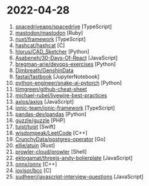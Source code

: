 # 2022-04-28

1. [spacedriveapp/spacedrive](https://github.com/spacedriveapp/spacedrive "Spacedrive is an open source cross-platform file explorer, powered by a virtual distributed filesystem written in Rust.") [TypeScript]
2. [mastodon/mastodon](https://github.com/mastodon/mastodon "Your self-hosted, globally interconnected microblogging community") [Ruby]
3. [nuxt/framework](https://github.com/nuxt/framework "The Hybrid Vue(3) Framework.") [TypeScript]
4. [hashcat/hashcat](https://github.com/hashcat/hashcat "World's fastest and most advanced password recovery utility") [C]
5. [hlorus/CAD_Sketcher](https://github.com/hlorus/CAD_Sketcher "Constraint-based geometry sketcher for blender") [Python]
6. [Asabeneh/30-Days-Of-React](https://github.com/Asabeneh/30-Days-Of-React "30 Days of React challenge is a step by step guide to learn React in 30 days. It requires HTML, CSS, and JavaScript knowledge. You should be comfortable with JavaScript before you start to React. If you are not comfortable with JavaScript check out 30DaysOfJavaScript. This is a continuation of 30 Days Of JS. This challenge may take more than 100…") [JavaScript]
7. [bregman-arie/devops-exercises](https://github.com/bregman-arie/devops-exercises "Linux, Jenkins, AWS, SRE, Prometheus, Docker, Python, Ansible, Git, Kubernetes, Terraform, OpenStack, SQL, NoSQL, Azure, GCP, DNS, Elastic, Network, Virtualization. DevOps Interview Questions") [Python]
8. [Dimbreath/GenshinData](https://github.com/Dimbreath/GenshinData "Repository containing the game data for the game Genshin Impact.") 
9. [fastai/fastbook](https://github.com/fastai/fastbook "The fastai book, published as Jupyter Notebooks") [JupyterNotebook]
10. [python-engineer/snake-ai-pytorch](https://github.com/python-engineer/snake-ai-pytorch "") [Python]
11. [tiimgreen/github-cheat-sheet](https://github.com/tiimgreen/github-cheat-sheet "A list of cool features of Git and GitHub.") 
12. [michael-rubel/livewire-best-practices](https://github.com/michael-rubel/livewire-best-practices "Laravel Livewire Best Practices") 
13. [axios/axios](https://github.com/axios/axios "Promise based HTTP client for the browser and node.js") [JavaScript]
14. [ionic-team/ionic-framework](https://github.com/ionic-team/ionic-framework "A powerful cross-platform UI toolkit for building native-quality iOS, Android, and Progressive Web Apps with HTML, CSS, and JavaScript.") [TypeScript]
15. [pandas-dev/pandas](https://github.com/pandas-dev/pandas "Flexible and powerful data analysis / manipulation library for Python, providing labeled data structures similar to R data.frame objects, statistical functions, and much more") [Python]
16. [guzzle/guzzle](https://github.com/guzzle/guzzle "Guzzle, an extensible PHP HTTP client") [PHP]
17. [tuist/tuist](https://github.com/tuist/tuist "🚀 Create, maintain, and interact with Xcode projects at scale") [Swift]
18. [wisdompeak/LeetCode](https://github.com/wisdompeak/LeetCode "This repository contains the solutions and explanations to the algorithm problems on LeetCode. Only medium or above are included. All are written in C++/Python and implemented by myself. The problems attempted multiple times are labelled with hyperlinks.") [C++]
19. [CrunchyData/postgres-operator](https://github.com/CrunchyData/postgres-operator "Production PostgreSQL for Kubernetes, from high availability Postgres clusters to full-scale database-as-a-service.") [Go]
20. [ellie/atuin](https://github.com/ellie/atuin "🐢 Magical shell history") [Rust]
21. [prowler-cloud/prowler](https://github.com/prowler-cloud/prowler "Prowler is an Open Source security tool to perform AWS security best practices assessments, audits, incident response, continuous monitoring, hardening and forensics readiness. It contains more than 200 controls covering CIS, PCI-DSS, ISO27001, GDPR, HIPAA, FFIEC, SOC2, AWS FTR, ENS and custom security frameworks. Enterprise version:") [Shell]
22. [ektogamat/threejs-andy-bolierplate](https://github.com/ektogamat/threejs-andy-bolierplate "Very simple threejs boilerplate in VanillaJS to start your projects. There is only a basic scene, a load model method and a simple webpack.") [JavaScript]
23. [onnx/onnx](https://github.com/onnx/onnx "Open standard for machine learning interoperability") [C++]
24. [iovisor/bcc](https://github.com/iovisor/bcc "BCC - Tools for BPF-based Linux IO analysis, networking, monitoring, and more") [C]
25. [sudheerj/javascript-interview-questions](https://github.com/sudheerj/javascript-interview-questions "List of 1000 JavaScript Interview Questions") [JavaScript]
